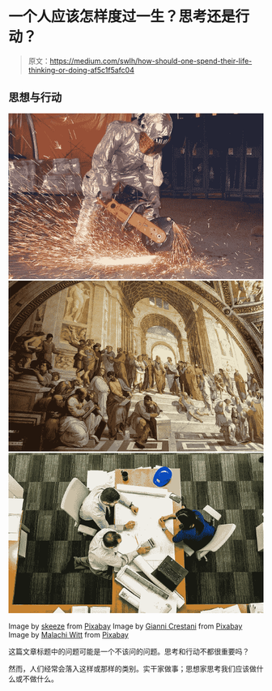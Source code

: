 # 一个人应该怎样度过一生？思考还是行动？

> 原文：<https://medium.com/swlh/how-should-one-spend-their-life-thinking-or-doing-af5c1f5afc04>

## 思想与行动

![](img/37213fa2c1d09ea3b672641ea5417b41.png)![](img/d81b4484e180860b99306af66db63cd2.png)![](img/4369e48d675db71057e6d412172a6ce1.png)

Image by [skeeze](https://pixabay.com/users/skeeze-272447/?utm_source=link-attribution&utm_medium=referral&utm_campaign=image&utm_content=821367) from [Pixabay](https://pixabay.com/?utm_source=link-attribution&utm_medium=referral&utm_campaign=image&utm_content=821367) Image by [Gianni Crestani](https://pixabay.com/users/pcdazero-2615/?utm_source=link-attribution&utm_medium=referral&utm_campaign=image&utm_content=478105) from [Pixabay](https://pixabay.com/?utm_source=link-attribution&utm_medium=referral&utm_campaign=image&utm_content=478105) Image by [Malachi Witt](https://pixabay.com/users/889520-889520/?utm_source=link-attribution&utm_medium=referral&utm_campaign=image&utm_content=2284501) from [Pixabay](https://pixabay.com/?utm_source=link-attribution&utm_medium=referral&utm_campaign=image&utm_content=2284501)

这篇文章标题中的问题可能是一个不该问的问题。思考和行动不都很重要吗？

然而，人们经常会落入这样或那样的类别。实干家做事；思想家思考我们应该做什么或不做什么。